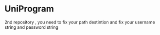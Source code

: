 # UniProgram
2nd repository
, you need to fix your path destintion and fix your username string and password string
